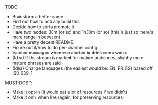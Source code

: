 TODO:
- Brainstorm a better name
- Find out how to actually build this
- Decide how to sorta promote it
- Have two modes: 30m (or so) and 1h30m (or so) (this is just so there's more range in between)
- Have a pretty decent README.
- Figure out if/how to do per-channel config.
- Vareied messages whenever alerted to drink some water.
- (Idea) If the stream is marked for mature audiences, slightly more mature phrases are said
- (Idea) Change languages (the easiest would be: EN, FR, ES) based off ISO 639-1

MUST-DOS™:
- Make it opt-in (it would eat a lot of resources if we didn't)
- Make it only when live (again, for preserving resources)